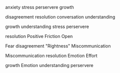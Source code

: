 anxiety
stress
perservere
growth

disagreement
resolution
conversation
understanding

growth
understanding
stress
perservere

resolution
Positive
Friction
Open

Fear
disagreement
"Rightness"
Miscommunication

Miscommunication
resolution
Emotion
Effort

growth
Emotion
understanding
perservere